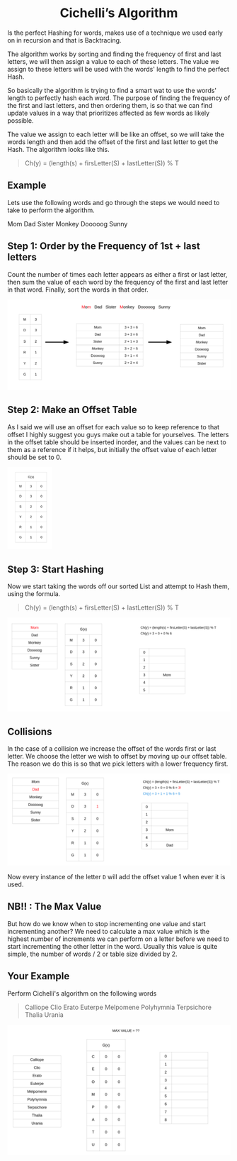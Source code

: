 <div align="center"><h1> Cichelli’s Algorithm </h1></div>

Is the perfect Hashing for words, makes use of a technique we used early on in recursion and that is Backtracing.

The algorithm works by sorting and finding the frequency of first and last letters, we will then assign a value to each
of these letters. The value we assign to these letters will be used with the words' length to find the perfect Hash.

So basically the algorithm is trying to find a smart wat to use the words' length to perfectly hash each word. The
purpose of finding the frequency of the first and last letters, and then ordering them, is so that we can find update
values in a way that prioritizes affected as few words as likely possible.

The value we assign to each letter will be like an offset, so we will take the words length and then add the offset of
the first and last letter to get the Hash. The algorithm looks like this.

> Ch(y) = (length(s) + firsLetter(S) + lastLetter(S)) % T

## Example

Lets use the following words and go through the steps we would need to take to perform the algorithm.

Mom Dad Sister Monkey Dooooog Sunny

## Step 1: Order by the Frequency of 1st + last letters

Count the number of times each letter appears as either a first or last letter, then sum the value of each word by the
frequency of the first and last letter in that word. Finally, sort the words in that order.

<img src="images/step_1.png" alt="sort the words by frequency">

## Step 2: Make an Offset Table

As I said we will use an offset for each value so to keep reference to that offset I highly suggest you guys make out a
table for yourselves. The letters in the offset table should be inserted inorder, and the values can be next to them as
a reference if it helps, but initially the offset value of each letter should be set to 0.

<img src="images/offset_table.png" alt="offset table" width="20%">

## Step 3: Start Hashing

Now we start taking the words off our sorted List and attempt to Hash them, using the formula.

> Ch(y) = (length(s) + firsLetter(S) + lastLetter(S)) % T

<img src="images/hashing_step.png" alt="hashing step">

## Collisions

In the case of a collision we increase the offset of the words first or last letter. We choose the letter we wish to
offset by moving up our offset table. The reason we do this is so that we pick letters with a lower frequency first.

<img src="images/collisions.png" alt="collisions">

Now every instance of the letter `D` will add the offset value 1 when ever it is used.

## NB!! : The Max Value

But how do we know when to stop incrementing one value and start incrementing another? We need to calculate a max value
which is the highest number of increments we can perform on a letter before we need to start incrementing the other
letter in the word. Usually this value is quite simple, the number of words / 2 or table size divided by 2.

## Your Example 

Perform Cichelli's algorithm on the following words

> Calliope Clio Erato Euterpe Melpomene Polyhymnia Terpsichore Thalia Urania

<img src="images/test.png" alt="test">

